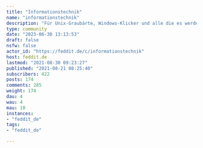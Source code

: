```yaml
---
title: "Informationstechnik" 
name: "informationstechnik"
description: "Für Unix-Graubärte, Windows-Klicker und alle die es werden wollen."
type: community
date: "2023-06-30 13:13:53"
draft: false
nsfw: false
actor_id: "https://feddit.de/c/informationstechnik"
host: feddit.de
lastmod: "2021-08-30 09:23:27"
published: "2021-08-21 08:25:40"
subscribers: 422
posts: 174
comments: 285
weight: 174
dau: 4
wau: 4
mau: 10
instances:
- "feddit_de"
tags: 
- "feddit_de"

---
```


